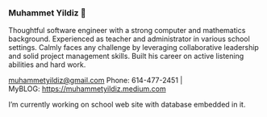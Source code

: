 ### Muhammet Yildiz 👋

Thoughtful software engineer with a strong computer and mathematics background. Experienced as teacher and administrator in various school settings. Calmly faces any challenge by leveraging collaborative leadership and solid project management skills. Built his career on active listening abilities and hard work.  

muhammetyildiz@gmail.com
Phone: 614-477-2451 |  
MyBLOG: https://muhammetyildiz.medium.com 

I’m currently working on school web site with database embedded in it.
